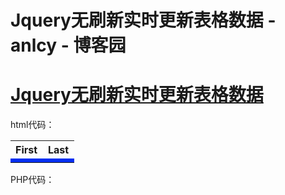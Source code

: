 
# Jquery无刷新实时更新表格数据 - anlcy - 博客园






# [Jquery无刷新实时更新表格数据](https://www.cnblogs.com/camilla/p/7571585.html)
html代码：
<style>
.editbox
{
display:none
}
.editbox
{
font-size:14px;
width:70px;
background-color:\#ffffcc;
border:solid1px\#000;
padding:4px;
}
.edit_tr:hover
{
background:url(edit.png)right no-repeat\#80C8E5;
cursor:pointer;
}
</style><table width="600" align="center">
<tr class="head">
<th>First</th><th>Last</th>
</tr>
<?php
$sql=mysql_query("select * from add_delete_record");
$i=1;
while($row=mysql_fetch_array($sql))
{
$id=$row['id'];
$content=$row['content'];
$text=$row['text'];
if($i%2)
{
?>
<tr id="<?php echo $id; ?>" class="edit_tr">
<?php } else { ?>
<tr id="<?php echo $id; ?>" bgcolor="\#f2f2f2" class="edit_tr">
<?php } ?>
<td width="50%" class="edit_td">
<span id="first_<?php echo $id; ?>" class="text"><?php echo $content; ?></span>
<input type="text" value="<?php echo $content; ?>" class="editbox" id="first_input_<?php echo $id; ?>" />
</td>
<td width="50%" class="edit_td">
<span id="last_<?php echo $id; ?>" class="text"><?php echo $text; ?></span>
<input type="text" value="<?php echo $text; ?>"  class="editbox" id="last_input_<?php echo $id; ?>"/>
</td>
</tr>
<?php
$i++;
}
?>
</table>
<script type="text/javascript">
$(document).ready(function()
{
$(".edit_tr").click(function()
{
var ID=$(this).attr('id');
$("\#first_"+ID).hide();
$("\#last_"+ID).hide();
$("\#first_input_"+ID).show();
$("\#last_input_"+ID).show();
}).change(function()
{
var ID=$(this).attr('id');
var first=$("\#first_input_"+ID).val();
var last=$("\#last_input_"+ID).val();
var dataString = 'id='+ ID +'&content='+first+'&text='+last;
$("\#first_"+ID).html('<img src="load.gif" />');

if(first.length && last.length>0)
{
$.ajax({
async: true,
type: "POST",
url: "update.php",
data: dataString,
dataType: "json",
cache: false,
beforeSend: function () {
running = true;
},
success: function(html){
$("\#first_"+ID).html(html.first);
$("\#last_"+ID).html(html.last);
} ,
error: function (result) {
console.log("erroe" + result);
},
});
}
else
{
alert('不能为空.');
}
});
$(".editbox").mouseup(function()
{
return false
});
$(document).mouseup(function()
{
$(".editbox").hide();
$(".text").show();
});
});
</script>
PHP代码：
<?php
include_once('conn.php');
if($_POST['id'])
{
$id=mysql_escape_String($_POST['id']);
$content=mysql_escape_String($_POST['content']);
$text=mysql_escape_String($_POST['text']);
$sql = "update add_delete_record set content='$content',text='$text' where id='$id'";
mysql_query($sql);
$rst = array();
$rst['first'] = $content;
$rst['last'] = $text;
echo json_encode($rst);
exit;}
?>





